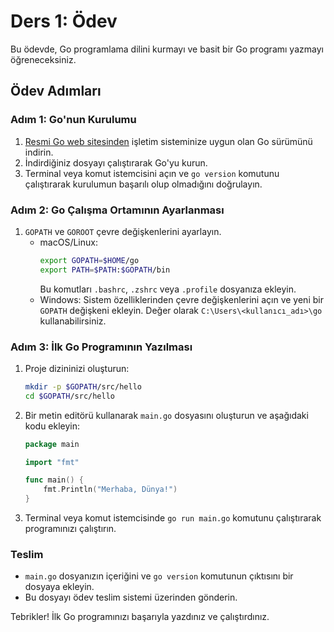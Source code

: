 # Ders 1: Ödev

Bu ödevde, Go programlama dilini kurmayı ve basit bir Go programı yazmayı öğreneceksiniz.

## Ödev Adımları

### Adım 1: Go'nun Kurulumu

1. [Resmi Go web sitesinden](https://golang.org/dl/) işletim sisteminize uygun olan Go sürümünü indirin.
2. İndirdiğiniz dosyayı çalıştırarak Go'yu kurun.
3. Terminal veya komut istemcisini açın ve `go version` komutunu çalıştırarak kurulumun başarılı olup olmadığını doğrulayın.

### Adım 2: Go Çalışma Ortamının Ayarlanması

1. `GOPATH` ve `GOROOT` çevre değişkenlerini ayarlayın.
   - macOS/Linux:
     ```sh
     export GOPATH=$HOME/go
     export PATH=$PATH:$GOPATH/bin
     ```
     Bu komutları `.bashrc`, `.zshrc` veya `.profile` dosyanıza ekleyin.
   - Windows:
     Sistem özelliklerinden çevre değişkenlerini açın ve yeni bir `GOPATH` değişkeni ekleyin. Değer olarak `C:\Users\<kullanıcı_adı>\go` kullanabilirsiniz.

### Adım 3: İlk Go Programının Yazılması

1. Proje dizininizi oluşturun:
   ```sh
   mkdir -p $GOPATH/src/hello
   cd $GOPATH/src/hello
   ```
2. Bir metin editörü kullanarak `main.go` dosyasını oluşturun ve aşağıdaki kodu ekleyin:
   ```go
   package main

   import "fmt"

   func main() {
       fmt.Println("Merhaba, Dünya!")
   }
   ```
3. Terminal veya komut istemcisinde `go run main.go` komutunu çalıştırarak programınızı çalıştırın.

### Teslim

- `main.go` dosyanızın içeriğini ve `go version` komutunun çıktısını bir dosyaya ekleyin.
- Bu dosyayı ödev teslim sistemi üzerinden gönderin.

Tebrikler! İlk Go programınızı başarıyla yazdınız ve çalıştırdınız.
